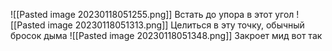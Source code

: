 ![[Pasted image 20230118051255.png]]
Встать до упора в этот угол
![[Pasted image 20230118051313.png]]
Целиться в эту точку, обычный бросок дыма
![[Pasted image 20230118051348.png]]
Закроет мид вот так
